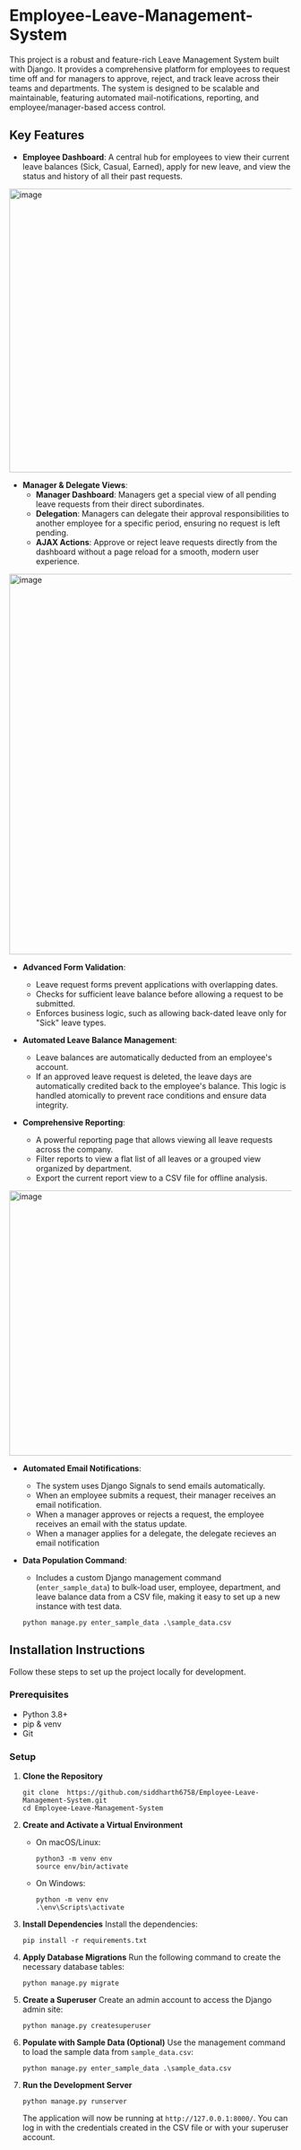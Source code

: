 # Employee-Leave-Management-System
This project is a robust and feature-rich Leave Management System built with Django. It provides a comprehensive platform for employees to request time off and for managers to approve, reject, and track leave across their teams and departments. The system is designed to be scalable and maintainable, featuring automated mail-notifications, reporting, and employee/manager-based access control.

## Key Features

*   **Employee Dashboard**: A central hub for employees to view their current leave balances (Sick, Casual, Earned), apply for new leave, and view the status and history of all their past requests.
  <img width="1279" height="506" alt="image" src="https://github.com/user-attachments/assets/d5495758-6503-4fb9-a062-866b4685bd7e" />


*   **Manager & Delegate Views**:
    *   **Manager Dashboard**: Managers get a special view of all pending leave requests from their direct subordinates.
    *   **Delegation**: Managers can delegate their approval responsibilities to another employee for a specific period, ensuring no request is left pending.
    *   **AJAX Actions**: Approve or reject leave requests directly from the dashboard without a page reload for a smooth, modern user experience.
  <img width="1178" height="679" alt="image" src="https://github.com/user-attachments/assets/ae594e94-d232-42bf-a70f-fc82495898a0" />


*   **Advanced Form Validation**:
    *   Leave request forms prevent applications with overlapping dates.
    *   Checks for sufficient leave balance before allowing a request to be submitted.
    *   Enforces business logic, such as allowing back-dated leave only for "Sick" leave types.

*   **Automated Leave Balance Management**:
    *   Leave balances are automatically deducted from an employee's account.
    *   If an approved leave request is deleted, the leave days are automatically credited back to the employee's balance. This logic is handled atomically to prevent race conditions and ensure data integrity.

*   **Comprehensive Reporting**:
    *   A powerful reporting page that allows viewing all leave requests across the company.
    *   Filter reports to view a flat list of all leaves or a grouped view organized by department.
    *   Export the current report view to a CSV file for offline analysis.
  <img width="1162" height="473" alt="image" src="https://github.com/user-attachments/assets/1c28f3f4-3b78-4028-8b5f-a841ca47a8fd" />


*   **Automated Email Notifications**:
    *   The system uses Django Signals to send emails automatically.
    *   When an employee submits a request, their manager receives an email notification.
    *   When a manager approves or rejects a request, the employee receives an email with the status update.
    *   When a manager applies for a delegate, the delegate recieves an email notification

*   **Data Population Command**:
    *   Includes a custom Django management command (`enter_sample_data`) to bulk-load user, employee, department, and leave balance data from a CSV file, making it easy to set up a new instance with test data.
    ```
    python manage.py enter_sample_data .\sample_data.csv
    ```

## Installation Instructions

Follow these steps to set up the project locally for development.

### Prerequisites
*   Python 3.8+
*   pip & venv
*   Git

### Setup
1.  **Clone the Repository**
    ```
    git clone  https://github.com/siddharth6758/Employee-Leave-Management-System.git
    cd Employee-Leave-Management-System
    ```

2.  **Create and Activate a Virtual Environment**
    *   On macOS/Linux:
        ```
        python3 -m venv env
        source env/bin/activate
        ```
    *   On Windows:
        ```
        python -m venv env
        .\env\Scripts\activate
        ```

3.  **Install Dependencies**
    Install the dependencies:
    ```
    pip install -r requirements.txt
    ```

4.  **Apply Database Migrations**
    Run the following command to create the necessary database tables:
    ```
    python manage.py migrate
    ```

5.  **Create a Superuser**
    Create an admin account to access the Django admin site:
    ```
    python manage.py createsuperuser
    ```

6.  **Populate with Sample Data (Optional)**
    Use the management command to load the sample data from `sample_data.csv`:
    ```
    python manage.py enter_sample_data .\sample_data.csv
    ```

7.  **Run the Development Server**
    ```
    python manage.py runserver
    ```

    The application will now be running at `http://127.0.0.1:8000/`. You can log in with the credentials created in the CSV file or with your superuser account.
